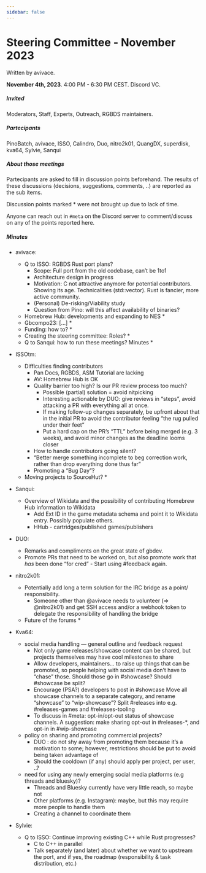 ```yaml
---
sidebar: false
---
```


# Steering Committee - November 2023

Written by avivace.

**November 4th, 2023**. 4:00 PM - 6:30 PM CEST. Discord VC.

##### Invited

Moderators, Staff, Experts, Outreach, RGBDS maintainers.

##### Partecipants

PinoBatch, avivace, ISSO, Calindro, Duo, nitro2k01, QuangDX, superdisk, kva64, Sylvie, Sanqui


##### About those meetings

Partecipants are asked to fill in discussion points beforehand. The results of these discussions (decisions, suggestions, comments, ..) are reported as the sub items.

Discussion points marked \* were not brought up due to lack of time.

Anyone can reach out in `#meta` on the Discord server to comment/discuss on any of the points reported here.

##### Minutes

-   avivace:

    -   Q to ISSO: RGBDS Rust port plans?
        -   Scope: Full port from the old codebase, can’t be 1to1
        -   Architecture design in progress
        -   Motivation: C not attractive anymore for potential contributors. Showing its age. Technicalities (std::vector). Rust is fancier, more active community.
        -   (Personal) De-risking/Viability study
        -   Question from Pino: will this affect availability of binaries?
    -   Homebrew Hub: developments and expanding to NES \*
    -   Gbcompo23: [...] \*
    -   Funding: how to? \*
    -   Creating the steering committee: Roles? \*
    -   Q to Sanqui: how to run these meetings? Minutes \*

-   ISSOtm:

    -   Difficulties finding contributors
        -   Pan Docs, RGBDS, ASM Tutorial are lacking
        -   AV: Homebrew Hub is OK
        -   Quality barrier too high? Is our PR review process too much?
            -   Possible (partial) solution = avoid nitpicking
            -   Interesting actionable by DUO: give reviews in “steps”, avoid attacking a PR with everything all at once.
            -   If making follow-up changes separately, be upfront about that in the initial PR to avoid the contributor feeling “the rug pulled under their feet”
            -   Put a hard cap on the PR’s “TTL” before being merged (e.g. 3 weeks), and avoid minor changes as the deadline looms closer
        -   How to handle contributors going silent?
        -   “Better merge something incomplete to beg correction work, rather than drop everything done thus far”
        -   Promoting a “Bug Day”?
    -   Moving projects to SourceHut? \*

-   Sanqui:

    -   Overview of Wikidata and the possibility of contributing Homebrew Hub information to Wikidata
        -   Add Ext ID in the game metadata schema and point it to Wikidata entry. Possibly populate others.
        -   HHub - cartridges/published games/publishers

-   DUO:

    -   Remarks and compliments on the great state of gbdev.
    -   Promote PRs that need to be worked on, but also promote work that _has_ been done “for cred” - Start using #feedback again.

-   nitro2k01:

    -   Potentially add long a term solution for the IRC bridge as a point/ responsibility.
        -   Someone other than @avivace needs to volunteer (=> @nitro2k01) and get SSH access and/or a webhook token to delegate the responsibility of handling the bridge
    -   Future of the forums \*

-   Kva64:

    -   social media handling — general outline and feedback request
        -   Not only game releases/showcase content can be shared, but projects themselves may have cool milestones to share
        -   Allow developers, maintainers… to raise up things that can be promoted, so people helping with social media don’t have to “chase” those. Should those go in #showcase? Should #showcase be split?
        -   Encourage (PSA?) developers to post in #showcase
            Move all showcase channels to a separate category, and rename “showcase” to “wip-showcase”?
            Split #releases into e.g. #releases-games and #releases-tooling
        -   To discuss in #meta: opt-in/opt-out status of showcase channels. A suggestion: make sharing opt-out in #releases-\*, and opt-in in #wip-showcase
    -   policy on sharing and promoting commercial projects?
        -   DUO : do not shy away from promoting them because it’s a motivation to some; however, restrictions should be put to avoid being taken advantage of
        -   Should the cooldown (if any) should apply per project, per user, ..?
    -   need for using any newly emerging social media platforms (e.g threads and bluesky)?
        -   Threads and Bluesky currently have very little reach, so maybe not
        -   Other platforms (e.g. Instagram): maybe, but this may require more people to handle them
        -   Creating a channel to coordinate them

-   Sylvie:
    -   Q to ISSO: Continue improving existing C++ while Rust progresses?
        -   C to C++ in parallel
        -   Talk separately (and later) about whether we want to upstream the port, and if yes, the roadmap (responsibility & task distribution, etc.)

